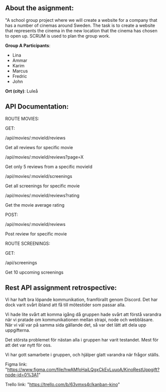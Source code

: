 ## About the asignment:

"A school group project where we will create a website for a company that has a number of cinemas around Sweden.
The task is to create a website that represents the cinema in the new location that the cinema has chosen to open up.
SCRUM is used to plan the group work.

**Group A Participants**:
- Lina
- Ammar
- Karim
- Marcus
- Fredric
- John

**Ort (city)**: Luleå

## API Documentation:

ROUTE MOVIES:

GET:

/api/movies/:movieId/reviews

Get all reviews for specific movie

/api/movies/:movieId/reviews?page=X

Get  only 5 reviews from a specific movieId

/api/movies/:movieId/screenings

Get all screenings for specific movie

/api/movies/:movieId/reviews?rating

Get the movie average rating


POST:

/api/movies/:movieId/reviews

Post review for specific movie


ROUTE SCREENINGS:

GET:

/api/screenings

Get 10 upcoming screenings


## Rest API assignment retrospective:

Vi har haft bra löpande kommunikation, framförallt genom Discord.
Det har dock varit svårt ibland att få till mötestider som passar alla.

Vi hade lite svårt att komma igång då gruppen hade svårt att förstå varandra när vi pratade om kommunikationen mellan strapi, node och webbläsare.
När vi väl var på samma sida gällande det, så var det lätt att dela upp uppgifterna.

Det största problemet för nästan alla i gruppen har varit testandet. Mest för att det var nytt för oss.

Vi har gott samarbete i gruppen, och hjälper glatt varandra när frågor ställs.

Figma link: "https://www.figma.com/file/hwAMfoHaiLQgxCkEvLuuoA/KinoRestUppgift?node-id=0%3A1"

Trello link: "https://trello.com/b/63vmxs4r/kanban-kino"
